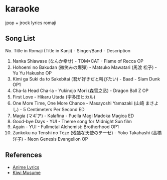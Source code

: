 # karaoke
jpop + jrock lyrics romaji

## Song List

No. Title in Romaji (Title in Kanji) - Singer/Band - Description

1. Nanka Shiawase (なんか幸せ) - TOM*CAT - Flame of Recca OP
2. Hohoemi no Bakudan (微笑みの爆弾) - Matsuko Mawatari (馬渡 松子) - Yu Yu Hakusho OP
3. Kimi ga Suki da to Sakebitai (君が好きだと叫びたい) - Baad - Slam Dunk OP1
4. Cha-la Head Cha-la - Yukinojo Mori (森雪之丞) - Dragon Ball Z OP
5. First Love - Hikaru Utada (宇多田ヒカル)
6. One More Time, One More Chance - Masayoshi Yamazaki (山崎 まさよし) - 5 Centimeters Per Second ED
7. Magia (マギア) - Kalafina - Puella Magi Madoka Magica ED
8. Good-bye Days - YUI - Theme song for Midnight Sun film
9. Again - YUI - Fullmetal Alchemist: Brotherhood OP1
10. Zankoku na Tenshi no Tēze (残酷な天使のテーゼ) - Yoko Takahashi (高橋 洋子) - Neon Genesis Evangelion OP

## References

* [Anime Lyrics](http://www.animelyrics.com/)
* [Kiwi Musume](http://www.kiwi-musume.com)
